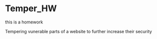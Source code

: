 # Temper_HW

this is a homework

Tempering vunerable parts of a website to further increase their security
